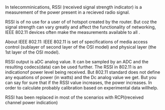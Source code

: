 In telecomminications, RSSI (received signal strength indicator) is a measurement of the power present in a recieved radio signal.

RSSI is of no use for a user of of hotspot created by the router. But coz the signal strength can vary greatly and affect the functionality of networking, IEEE 802.11 devices often make the measurements available to all .

About IEEE 802.11: 
IEEE 802.11 is set of specifications of media access control (sublayer of second layer of the OSI model) and physical layer (the 1st layer of the OSI model). 

RSSI output is aDC analog value. It can be sampled by an ADC and the resulting codecs(data) can be used further. The RSSI in 802.11 is an indicationof power level being received.
But 802.11 standard does not define any equations of power (in watts) and the Dc analog value we get. But you can say for sure that if the RSSI value increases, the power increases.
In order to calculate probably calibration based on experimental data willhelp.

RSSI has been replaced in most of the scenarios with RCPI(received channel power indication)         
